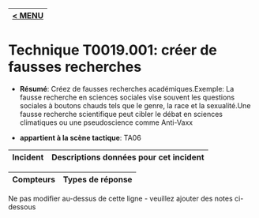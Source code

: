 |[< MENU](../../README.md)|
|---|
# Technique T0019.001: créer de fausses recherches

* **Résumé**: Créez de fausses recherches académiques.Exemple: La fausse recherche en sciences sociales vise souvent les questions sociales à boutons chauds tels que le genre, la race et la sexualité.Une fausse recherche scientifique peut cibler le débat en sciences climatiques ou une pseudoscience comme Anti-Vaxx

* **appartient à la scène tactique**: TA06


|Incident |Descriptions données pour cet incident |
|-------- |-------------------- |



|Compteurs |Types de réponse |
|-------- |-------------- |


Ne pas modifier au-dessus de cette ligne - veuillez ajouter des notes ci-dessous